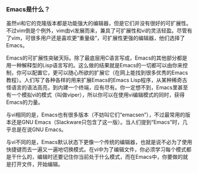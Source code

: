 ### Emacs是什么？

虽然vi和它的克隆版本都是功能强大的编辑器，但是它们并没有很好的可扩展性。不过vim倒是个例外，vim由vi发展而来，兼具了可扩展性和vi的灵活轻盈。尽管有了vim，可很多用户还是喜欢更“重量级”，可扩展性更强的编辑器，他们选择了Emacs。

Emacs的可扩展性突破天际。除了最底层用C语言写成，Emacs的其他部分都是用一种解释型的Lisp语言写的。这么做的结果就是Emacs的一切都可以由你来控制，你可以配置它，更可以随心所欲的扩展它（在网上能找到很多优秀的Emacs教程）。人们写了各种各样的用来扩展Emacs的Emacs Lisp程序，从某种稀奇古怪语言的语法高亮，到内建一个终端，应有尽有。你一定想不到，Emacs里甚至有一个模拟vi的模式（叫做viper），所以你可以在使用vi编辑模式的同时，获得Emacs的力量。

与vi相同的是，Emacs也有很多版本（不妨叫它们“emacsen”），不过最常用的版本还是GNU Emacs（Slackware只包含了这一版）。当人们提到“Emacs”时，几乎总是在说GNU Emacs。

与vi不同的是，Emacs默认状态下更像一个传统的编辑器，也就是说不必为了使用快捷键而去一遍又一遍地切换模式。在vi中为了编辑文件，你必须学习每个模式都是干什么的，编辑时还要记住你当前处于什么模式，而在Emacs中，你要做的就是打开文件，开始编辑。

